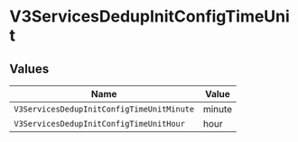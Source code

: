 # V3ServicesDedupInitConfigTimeUnit


## Values

| Name                                      | Value                                     |
| ----------------------------------------- | ----------------------------------------- |
| `V3ServicesDedupInitConfigTimeUnitMinute` | minute                                    |
| `V3ServicesDedupInitConfigTimeUnitHour`   | hour                                      |